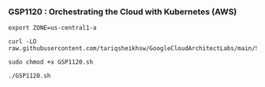 ### GSP1120 :  Orchestrating the Cloud with Kubernetes (AWS) 

```
export ZONE=us-central1-a
```

```
curl -LO raw.githubusercontent.com/tariqsheikhsw/GoogleCloudArchitectLabs/main/Solutions/GSP1120.sh

sudo chmod +x GSP1120.sh

./GSP1120.sh
```
